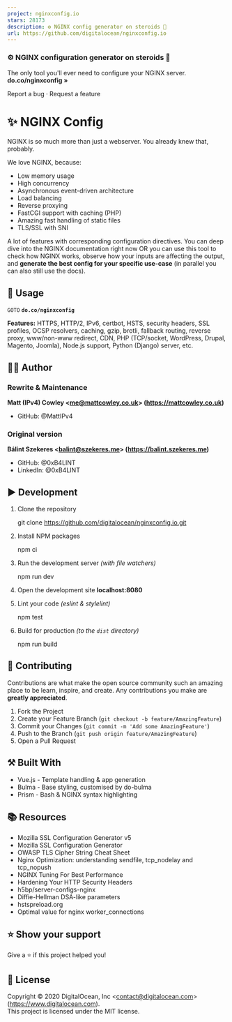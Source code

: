 ```yaml
---
project: nginxconfig.io
stars: 28173
description: ⚙️ NGINX config generator on steroids 💉
url: https://github.com/digitalocean/nginxconfig.io
---
```


  

### ⚙️ NGINX configuration generator on steroids 💉

The only tool you'll ever need to configure your NGINX server.  
**do.co/nginxconfig »**  
  
Report a bug · Request a feature

  

✨ NGINX Config
==============

NGINX is so much more than just a webserver. You already knew that, probably.

We love NGINX, because:

-   Low memory usage
-   High concurrency
-   Asynchronous event-driven architecture
-   Load balancing
-   Reverse proxying
-   FastCGI support with caching (PHP)
-   Amazing fast handling of static files
-   TLS/SSL with SNI

A lot of features with corresponding configuration directives. You can deep dive into the NGINX documentation right now OR you can use this tool to check how NGINX works, observe how your inputs are affecting the output, and **generate the best config for your specific use-case** (in parallel you can also still use the docs).

🚀 Usage
--------

`GOTO` **`do.co/nginxconfig`**

**Features:** HTTPS, HTTP/2, IPv6, certbot, HSTS, security headers, SSL profiles, OCSP resolvers, caching, gzip, brotli, fallback routing, reverse proxy, www/non-www redirect, CDN, PHP (TCP/socket, WordPress, Drupal, Magento, Joomla), Node.js support, Python (Django) server, etc.

👨‍💻 Author
------------

### Rewrite & Maintenance

**Matt (IPv4) Cowley <me@mattcowley.co.uk\> (https://mattcowley.co.uk)**

-   GitHub: @MattIPv4

### Original version

**Bálint Szekeres <balint@szekeres.me\> (https://balint.szekeres.me)**

-   GitHub: @0xB4LINT
-   LinkedIn: @0xB4LINT

▶️ Development
--------------

1.  Clone the repository
    
    git clone https://github.com/digitalocean/nginxconfig.io.git
    
2.  Install NPM packages
    
    npm ci
    
3.  Run the development server _(with file watchers)_
    
    npm run dev
    
4.  Open the development site **localhost:8080**
    
5.  Lint your code _(eslint & stylelint)_
    
    npm test
    
6.  Build for production _(to the `dist` directory)_
    
    npm run build
    

🤝 Contributing
---------------

Contributions are what make the open source community such an amazing place to be learn, inspire, and create. Any contributions you make are **greatly appreciated**.

1.  Fork the Project
2.  Create your Feature Branch (`git checkout -b feature/AmazingFeature`)
3.  Commit your Changes (`git commit -m 'Add some AmazingFeature'`)
4.  Push to the Branch (`git push origin feature/AmazingFeature`)
5.  Open a Pull Request

⚒️ Built With
-------------

-   Vue.js - Template handling & app generation
-   Bulma - Base styling, customised by do-bulma
-   Prism - Bash & NGINX syntax highlighting

📚 Resources
------------

-   Mozilla SSL Configuration Generator v5
-   Mozilla SSL Configuration Generator
-   OWASP TLS Cipher String Cheat Sheet
-   Nginx Optimization: understanding sendfile, tcp\_nodelay and tcp\_nopush
-   NGINX Tuning For Best Performance
-   Hardening Your HTTP Security Headers
-   h5bp/server-configs-nginx
-   Diffie-Hellman DSA-like parameters
-   hstspreload.org
-   Optimal value for nginx worker\_connections

⭐️ Show your support
--------------------

Give a ⭐️ if this project helped you!

📝 License
----------

Copyright © 2020 DigitalOcean, Inc <contact@digitalocean.com\> (https://www.digitalocean.com).  
This project is licensed under the MIT license.
